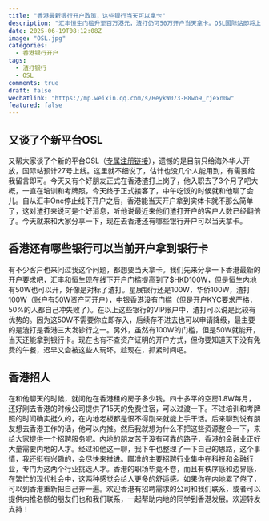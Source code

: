 ```yaml
---
title: "香港最新银行开户政策，这些银行当天可以拿卡"
description: "汇丰恒生门槛升至百万港元，渣打仍可50万开户当天拿卡。OSL国际站即将上线，同时我们启动香港科技与金融行业的招聘服务计划。"
date: 2025-06-19T08:12:08Z
image: "OSL.jpg"
categories:
  - 香港银行开户
tags:
  - 渣打银行
  - OSL
comments: true
draft: false
wechatlink: "https://mp.weixin.qq.com/s/HeykW073-H8wo9_rjexn0w"
featured: false
---
```


## 又谈了个新平台OSL

又帮大家谈了个新的平台OSL（[专属注册链接](https://trade-hk.osl.com/invite/activities?invitationCode=ycYoX)），遗憾的是目前只给海外华人开放，国际站预计27号上线。这里就不细说了，估计也没几个人能用到，有需要给我留言即可。今天又有个好朋友正式在香港渣打上岗了，他入职去了3个月了吧大概，一直在培训和考牌照，今天终于正式接客了，中午吃饭的时候就和他聊了会儿。自从汇丰One停止线下开户之后，香港能当天开户拿到实体卡就不那么简单了，这对渣打来说可是个好消息，听他说最近来他们渣打开户的客户人数已经翻倍了。今天就来和大家分享一下，现在去香港还有哪些银行开户可以当天拿卡。

## 香港还有哪些银行可以当前开户拿到银行卡

有不少客户也来问过我这个问题，都想要当天拿卡。我们先来分享一下香港最新的开户要求吧，汇丰和恒生现在线下开户门槛提高到了$HKD100W，但是恒生内地有50W也可以开，好像是对标了渣打。星展银行还是100W，华侨100W，渣打100W（账户有50W资产可开户），中银香港没有门槛（但是开户KYC要求严格，50%的人都自己冲失败了）。在以上这些银行的VIP账户中，渣打可以说是比较有优势的。因为这50W不需要你立即存入，后续存不进去也可以申请降级，最主要的是渣打是香港三大发钞行之一。另外，虽然有100W的门槛，但是50W就能开，当天还能拿到银行卡。现在也有不查资产证明的开户方式，但你要知道天下没有免费的午餐，迟早又会被这些人玩坏。趁现在，抓紧时间吧。

## 香港招人

在和他聊天的时候，就问他在香港租的房子多少钱。四十多平的空房1.8W每月，还好刚去香港的时候公司提供了15天的免费住宿，可以过渡一下。不过培训和考牌照的时间确实挺久的，在内地老板都是恨不得刚来就能上手干活。后来聊到说有朋友想去香港工作的话，他可以内推。然后我就想为什么不把这些资源整合一下，来给大家提供一个招聘服务呢。内地的朋友苦于没有可靠的路子，香港的金融业正好大量需要内地的人才。经过和他这一聊，我下午也整理了一下自己的思路，这个事情，我还挺有兴趣的，会尽快来推进。瞄准的主要招聘行业集中在科技和金融行业，专门为这两个行业挑选人才。香港的职场毕竟不卷，而且有秩序感和边界感，在繁忙的现代社会中，这两种感觉会给人更多的舒适感。如果你在内地累了倦了，可以到香港重新把自己养一遍。欢迎香港有招聘需求的公司和我们联系，或者可以提供内推名额的朋友们也和我们联系，一起帮助内地的同学到香港发展。欢迎转发支持！
